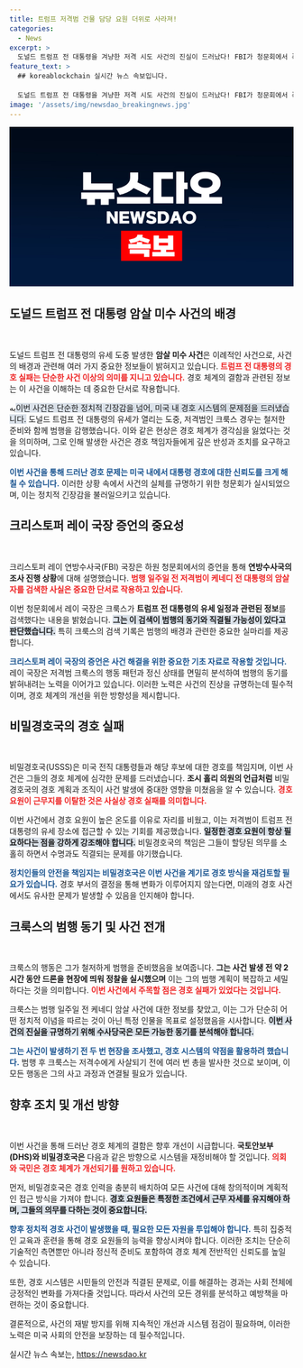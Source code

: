 ```yaml
---
title: 트럼프 저격범 건물 담당 요원 더위로 사라져!
categories:
  - News
excerpt: >
  도널드 트럼프 전 대통령을 겨냥한 저격 시도 사건의 진실이 드러났다! FBI가 청문회에서 폭로한 범행예고와 경호 실패, 충격적인 검색 기록까지, 과연 진짜 동기는 무엇일까? 클릭해 보시죠!
feature_text: >
  ## koreablockchain 실시간 뉴스 속보입니다.

  도널드 트럼프 전 대통령을 겨냥한 저격 시도 사건의 진실이 드러났다! FBI가 청문회에서 폭로한 범행예고와 경호 실패, 충격적인 검색 기록까지, 과연 진짜 동기는 무엇일까? 클릭해 보시죠!
image: '/assets/img/newsdao_breakingnews.jpg'
---
```


<p><img src="/assets/img/newsdao_breakingnews.jpg" alt="koreablockchain 속보" /></p>

<h2 data-ke-size="size26">도널드 트럼프 전 대통령 암살 미수 사건의 배경</h2>

<p data-ke-size="size16">&nbsp;</p>

<p>도널드 트럼프 전 대통령의 유세 도중 발생한 <b>암살 미수 사건</b>은 이례적인 사건으로, 사건의 배경과 관련해 여러 가지 중요한 정보들이 밝혀지고 있습니다. <b><span style="color: #ee2323;">트럼프 전 대통령의 경호 실패는 단순한 사건 이상의 의미를 지니고 있습니다.</span></b> 경호 체계의 결함과 관련된 정보는 이 사건을 이해하는 데 중요한 단서로 작용합니다. </p>

<p>به<span style="background-color: #21538527;">이번 사건은 단순한 정치적 긴장감을 넘어, 미국 내 경호 시스템의 문제점을 드러냈습니다.</span></b> 도널드 트럼프 전 대통령의 유세가 열리는 도중, 저격범인 크룩스 경우는 철저한 준비와 함께 범행을 감행했습니다. 이와 같은 현상은 경호 체계가 경각심을 잃었다는 것을 의미하며, 그로 인해 발생한 사건은 경호 책임자들에게 깊은 반성과 조치를 요구하고 있습니다. </p>

<p><b><span style="color: #1a5490;">이번 사건을 통해 드러난 경호 문제는 미국 내에서 대통령 경호에 대한 신뢰도를 크게 해칠 수 있습니다.</span></b> 이러한 상황 속에서 사건의 실체를 규명하기 위한 청문회가 실시되었으며, 이는 정치적 긴장감을 불러일으키고 있습니다.</p>

<h2 data-ke-size="size26">크리스토퍼 레이 국장 증언의 중요성</h2>

<p data-ke-size="size16">&nbsp;</p>

<p>크리스토퍼 레이 연방수사국(FBI) 국장은 하원 청문회에서의 증언을 통해 <b>연방수사국의 조사 진행 상황</b>에 대해 설명했습니다. <b><span style="color: #ee2323;">범행 일주일 전 저격범이 케네디 전 대통령의 암살자를 검색한 사실은 중요한 단서로 작용하고 있습니다.</span></b> </p>

<p>이번 청문회에서 레이 국장은 크룩스가 <b>트럼프 전 대통령의 유세 일정과 관련된 정보</b>를 검색했다는 내용을 밝혔습니다. <b><span style="background-color: #21538527;">그는 이 검색이 범행의 동기와 직결될 가능성이 있다고 판단했습니다.</span></b> 특히 크룩스의 검색 기록은 범행의 배경과 관련한 중요한 실마리를 제공합니다. </p>

<p><b><span style="color: #1a5490;">크리스토퍼 레이 국장의 증언은 사건 해결을 위한 중요한 기초 자료로 작용할 것입니다.</span></b> 레이 국장은 저격범 크룩스의 행동 패턴과 정신 상태를 면밀히 분석하여 범행의 동기를 밝혀내려는 노력을 이어가고 있습니다. 이러한 노력은 사건의 진상을 규명하는데 필수적이며, 경호 체계의 개선을 위한 방향성을 제시합니다.</p>

<h2 data-ke-size="size26">비밀경호국의 경호 실패</h2>

<p data-ke-size="size16">&nbsp;</p>

<p>비밀경호국(USSS)은 미국 전직 대통령들과 해당 후보에 대한 경호를 책임지며, 이번 사건은 그들의 경호 체계에 심각한 문제를 드러냈습니다. <b>조시 홀리 의원의 언급처럼</b> 비밀경호국의 경호 계획과 조직이 사건 발생에 중대한 영향을 미쳤음을 알 수 있습니다. <b><span style="color: #ee2323;">경호 요원이 근무지를 이탈한 것은 사실상 경호 실패를 의미합니다.</span></b> </p>

<p>이번 사건에서 경호 요원이 높은 온도를 이유로 자리를 비웠고, 이는 저격범이 트럼프 전 대통령의 유세 장소에 접근할 수 있는 기회를 제공했습니다. <b><span style="background-color: #21538527;">일정한 경호 요원이 항상 필요하다는 점을 강하게 강조해야 합니다.</span></b> 비밀경호국의 책임은 그들이 할당된 의무를 소홀히 하면서 수명과도 직결되는 문제를 야기했습니다. </p>

<p><b><span style="color: #1a5490;">정치인들의 안전을 책임지는 비밀경호국은 이번 사건을 계기로 경호 방식을 재검토할 필요가 있습니다.</span></b> 경호 부서의 결정을 통해 변화가 이루어지지 않는다면, 미래의 경호 사건에서도 유사한 문제가 발생할 수 있음을 인지해야 합니다.</p>

<h2 data-ke-size="size26">크룩스의 범행 동기 및 사건 전개</h2>

<p data-ke-size="size16">&nbsp;</p>

<p>크룩스의 행동은 그가 철저하게 범행을 준비했음을 보여줍니다. <b>그는 사건 발생 전 약 2시간 동안 드론을 현장에 띄워 정찰을 실시했으며</b> 이는 그의 범행 계획이 복잡하고 세밀하다는 것을 의미합니다. <b><span style="color: #ee2323;">이번 사건에서 주목할 점은 경호 실패가 있었다는 것입니다.</span></b> </p>

<p>크룩스는 범행 일주일 전 케네디 암살 사건에 대한 정보를 찾았고, 이는 그가 단순히 어떤 정치적 이념을 따르는 것이 아닌 특정 인물을 목표로 설정했음을 시사합니다. <b><span style="background-color: #21538527;">이번 사건의 진실을 규명하기 위해 수사당국은 모든 가능한 동기를 분석해야 합니다.</span></b> </p>

<p><b><span style="color: #1a5490;">그는 사건이 발생하기 전 두 번 현장을 조사했고, 경호 시스템의 약점을 활용하려 했습니다.</span></b> 범행 후 크룩스는 저격수에게 사살되기 전에 여러 번 총을 발사한 것으로 보이며, 이 모든 행동은 그의 사고 과정과 연결될 필요가 있습니다. </p>

<h2 data-ke-size="size26">향후 조치 및 개선 방향</h2>

<p data-ke-size="size16">&nbsp;</p>

<p>이번 사건을 통해 드러난 경호 체계의 결함은 향후 개선이 시급합니다. <b>국토안보부(DHS)와 비밀경호국은</b> 다음과 같은 방향으로 시스템을 재정비해야 할 것입니다. <b><span style="color: #ee2323;">의회와 국민은 경호 체계가 개선되기를 원하고 있습니다.</span></b> </p>

<p>먼저, 비밀경호국은 경호 인력을 충분히 배치하여 모든 사건에 대해 창의적이며 계획적인 접근 방식을 가져야 합니다. <b><span style="background-color: #21538527;">경호 요원들은 특정한 조건에서 근무 자세를 유지해야 하며, 그들의 의무를 다하는 것이 중요합니다.</span></b> </p>

<p><b><span style="color: #1a5490;">향후 정치적 경호 사건이 발생했을 때, 필요한 모든 자원을 투입해야 합니다.</span></b> 특히 집중적인 교육과 훈련을 통해 경호 요원들의 능력을 향상시켜야 합니다. 이러한 조치는 단순히 기술적인 측면뿐만 아니라 정신적 준비도 포함하여 경호 체계 전반적인 신뢰도를 높일 수 있습니다.</p>

<p>또한, 경호 시스템은 시민들의 안전과 직결된 문제로, 이를 해결하는 경과는 사회 전체에 긍정적인 변화를 가져다줄 것입니다. 따라서 사건의 모든 경위를 분석하고 예방책을 마련하는 것이 중요합니다. </p>

<p>결론적으로, 사건의 재발 방지를 위해 지속적인 개선과 시스템 점검이 필요하며, 이러한 노력은 미국 사회의 안전을 보장하는 데 필수적입니다.</p>
실시간 뉴스 속보는, <a href="https://newsdao.kr" rel="dofollow">https://newsdao.kr</a>



